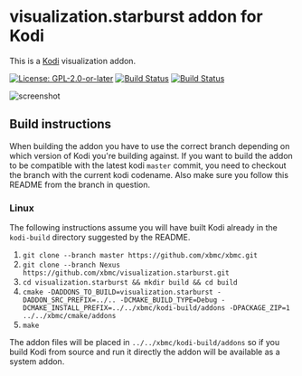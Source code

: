 # visualization.starburst addon for Kodi

This is a [Kodi](http://kodi.tv) visualization addon.

[![License: GPL-2.0-or-later](https://img.shields.io/badge/License-GPL%20v2+-blue.svg)](LICENSE.md)
[![Build Status](https://dev.azure.com/teamkodi/binary-addons/_apis/build/status/xbmc.visualization.starburst?branchName=Nexus)](https://dev.azure.com/teamkodi/binary-addons/_build/latest?definitionId=32&branchName=Nexus)
[![Build Status](https://jenkins.kodi.tv/view/Addons/job/xbmc/job/visualization.starburst/job/Nexus/badge/icon)](https://jenkins.kodi.tv/blue/organizations/jenkins/xbmc%2Fvisualization.starburst/branches/)
<!--- [![Build Status](https://ci.appveyor.com/api/projects/status/github/xbmc/visualization.starburst?branch=Nexus&svg=true)](https://ci.appveyor.com/project/xbmc/visualization-starburst?branch=Nexus) -->

![screenshot](https://raw.githubusercontent.com/xbmc/visualization.starburst/Nexus/visualization.starburst/resources/screenshot-01.jpg)

## Build instructions
When building the addon you have to use the correct branch depending on which version of Kodi you're building against. 
If you want to build the addon to be compatible with the latest kodi `master` commit, you need to checkout the branch with the current kodi codename.
Also make sure you follow this README from the branch in question.

### Linux

The following instructions assume you will have built Kodi already in the `kodi-build` directory 
suggested by the README.

1. `git clone --branch master https://github.com/xbmc/xbmc.git`
2. `git clone --branch Nexus https://github.com/xbmc/visualization.starburst.git`
3. `cd visualization.starburst && mkdir build && cd build`
4. `cmake -DADDONS_TO_BUILD=visualization.starburst -DADDON_SRC_PREFIX=../.. -DCMAKE_BUILD_TYPE=Debug -DCMAKE_INSTALL_PREFIX=../../xbmc/kodi-build/addons -DPACKAGE_ZIP=1 ../../xbmc/cmake/addons`
5. `make`

The addon files will be placed in `../../xbmc/kodi-build/addons` so if you build Kodi from source and run it directly 
the addon will be available as a system addon.
